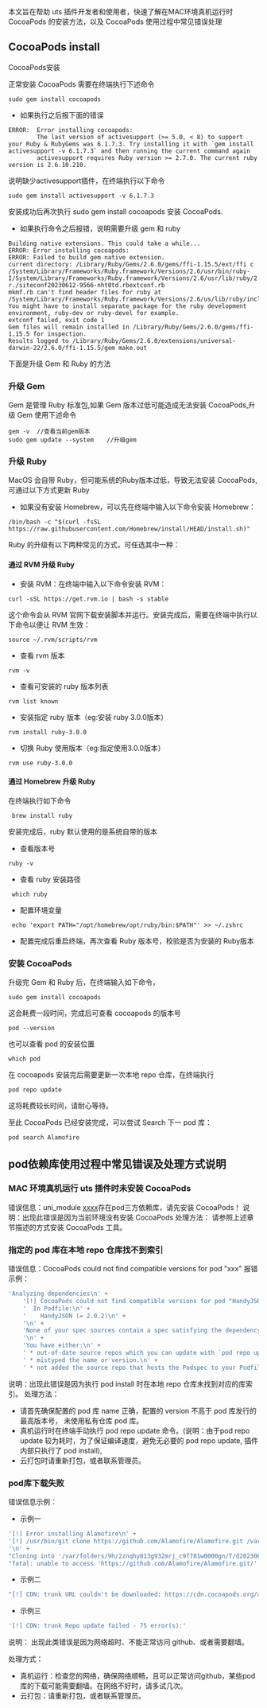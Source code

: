 
本文旨在帮助 uts 插件开发者和使用者，快速了解在MAC环境真机运行时 CocoaPods 的安装方法，以及 CocoaPods 使用过程中常见错误处理


## CocoaPods install

CocoaPods安装

正常安装 CocoaPods 需要在终端执行下述命令

```
sudo gem install cocoapods
```

- 如果执行之后报下面的错误

```
ERROR:  Error installing cocoapods:
        The last version of activesupport (>= 5.0, < 8) to support your Ruby & RubyGems was 6.1.7.3. Try installing it with `gem install activesupport -v 6.1.7.3` and then running the current command again
        activesupport requires Ruby version >= 2.7.0. The current ruby version is 2.6.10.210.
```
说明缺少activesupport插件，在终端执行以下命令

```
sudo gem install activesupport -v 6.1.7.3
```
安装成功后再次执行 sudo gem install cocoapods 安装 CocoaPods.


- 如果执行命令之后报错，说明需要升级 gem 和 ruby

```
Building native extensions. This could take a while...
ERROR: Error installing cocoapods:
ERROR: Failed to build gem native extension.
current directory: /Library/Ruby/Gems/2.6.0/gems/ffi-1.15.5/ext/ffi c
/System/Library/Frameworks/Ruby.framework/Versions/2.6/usr/bin/ruby-I/System/Library/Frameworks/Ruby.framework/Versions/2.6/usr/lib/ruby/2.6.0-r./siteconf20230612-9566-nht0td.rbextconf.rb
mkmf.rb can't find header files for ruby at /System/Library/Frameworks/Ruby.framework/Versions/2.6/us/lib/ruby/include/ruby.h
You might have to install separate package for the ruby development environment, ruby-dev or ruby-devel for example.
extconf failed, exit code 1
Gem files will remain installed in /Library/Ruby/Gems/2.6.0/gems/ffi-1.15.5 for inspection.
Results logged to /Library/Ruby/Gems/2.6.0/extensions/universal-darwin-22/2.6.0/ffi-1.15.5/gem make.out
```

下面是升级 Gem 和 Ruby 的方法

### 升级 Gem

Gem 是管理 Ruby 标准包,如果 Gem 版本过低可能造成无法安装 CocoaPods,升级 Gem 使用下述命令

```
gem -v  //查看当前gem版本
sudo gem update --system　  //升级gem
```

### 升级 Ruby

MacOS 会自带 Ruby，但可能系统的Ruby版本过低，导致无法安装 CocoaPods, 可通过以下方式更新 Ruby

- 如果没有安装 Homebrew，可以先在终端中输入以下命令安装 Homebrew：

```
/bin/bash -c "$(curl -fsSL https://raw.githubusercontent.com/Homebrew/install/HEAD/install.sh)"
```

Ruby 的升级有以下两种常见的方式，可任选其中一种：

#### 通过 RVM 升级 Ruby

- 安装 RVM：在终端中输入以下命令安装 RVM：

```
curl -sSL https://get.rvm.io | bash -s stable
```

这个命令会从 RVM 官网下载安装脚本并运行。安装完成后，需要在终端中执行以下命令以便让 RVM 生效：

```
source ~/.rvm/scripts/rvm
```

- 查看 rvm 版本

```
rvm -v
```

- 查看可安装的 ruby 版本列表

```
rvm list known
```

- 安装指定 ruby 版本（eg:安装 ruby 3.0.0版本）

```
rvm install ruby-3.0.0
```

- 切换 Ruby 使用版本（eg:指定使用3.0.0版本）

```
rvm use ruby-3.0.0
```

#### 通过 Homebrew 升级 Ruby

在终端执行如下命令

```
 brew install ruby
```

安装完成后，ruby 默认使用的是系统自带的版本

- 查看版本号

```
ruby -v
```
- 查看 ruby 安装路径

```
 which ruby
```
- 配置环境变量

```
 echo 'export PATH="/opt/homebrew/opt/ruby/bin:$PATH"' >> ~/.zshrc
```
- 配置完成后重启终端，再次查看 Ruby 版本号，校验是否为安装的 Ruby版本


### 安装 CocoaPods

升级完 Gem 和 Ruby 后，在终端输入如下命令，

```
sudo gem install cocoapods
```
这会耗费一段时间，完成后可查看 cocoapods 的版本号

```
pod --version
```
也可以查看 pod 的安装位置

```
which pod
```

在 cocoapods 安装完后需要更新一次本地 repo 仓库，在终端执行

```
pod repo update
```
这将耗费较长时间，请耐心等待。

至此 CocoaPods 已经安装完成，可以尝试 Search 下一 pod 库：

```
pod search Alamofire
```


## pod依赖库使用过程中常见错误及处理方式说明

### MAC 环境真机运行 uts 插件时未安装 CocoaPods

错误信息：uni_module [xxxx](iOS)存在pod三方依赖库，请先安装 CocoaPods！
说明：出现此错误是因为当前环境没有安装 CocoaPods
处理方法： 请参照上述章节描述的方式安装 CocoaPods 工具。

### 指定的 pod 库在本地 repo 仓库找不到索引

错误信息：CocoaPods could not find compatible versions for pod "xxx"
报错示例：

```ts
'Analyzing dependencies\n' +
    '[!] CocoaPods could not find compatible versions for pod "HandyJSON":\n' +
    '  In Podfile:\n' +
    '    HandyJSON (= 2.0.2)\n' +
    '\n' +
    'None of your spec sources contain a spec satisfying the dependency: `HandyJSON (= 2.0.2)`.\n' +
    '\n' +
    'You have either:\n' +
    ' * out-of-date source repos which you can update with `pod repo update` or with `pod install --repo-update`.\n' +
    ' * mistyped the name or version.\n' +
    ' * not added the source repo that hosts the Podspec to your Podfile.\n',
```

说明：出现此错误是因为执行 pod install 时在本地 repo 仓库未找到对应的库索引。
处理方法：

- 请首先确保配置的 pod 库 name 正确，配置的 version 不高于 pod 库发行的最高版本号， 未使用私有仓库 pod 库。
- 真机运行时在终端手动执行 pod repo update 命令。(说明：由于pod repo update 较为耗时，为了保证编译速度，避免无必要的 pod repo update, 插件内部只执行了 pod install),
- 云打包时请重新打包，或者联系管理员。

### pod库下载失败

错误信息示例：

- 示例一

```ts
'[!] Error installing Alamofire\n' +
'[!] /usr/bin/git clone https://github.com/Alamofire/Alamofire.git /var/folders/9h/2znqhy813g932mrj_c9f781w0000gn/T/d20230614-22451-49mc32 --template= --single-branch --depth 1 --branch 5.7.1\n' +
'\n' +
"Cloning into '/var/folders/9h/2znqhy813g932mrj_c9f781w0000gn/T/d20230614-22451-49mc32'...\n" +
"fatal: unable to access 'https://github.com/Alamofire/Alamofire.git/': error:02FFF03C:system library:func(4095):Operation timed out\n",
```

- 示例二

```ts
"[!] CDN: trunk URL couldn't be downloaded: https://cdn.cocoapods.org/all_pods_versions_8_e_e.txt Response: Couldn't resolve host name\n",
```

- 示例三

```ts
'[!] CDN: trunk Repo update failed - 75 error(s):'
```

说明： 出现此类错误是因为网络超时、不能正常访问 github、或者需要翻墙。

处理方式：
- 真机运行：检查您的网络，确保网络顺畅，且可以正常访问github，某些pod库的下载可能需要翻墙。在网络不好时，请多试几次。
- 云打包：请重新打包，或者联系管理员。